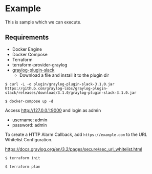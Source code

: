 # Example

This is sample which we can execute.

## Requirements

* Docker Engine
* Docker Compose
* Terraform
* terraform-provider-graylog
* [graylog-plugin-slack](https://github.com/graylog-labs/graylog-plugin-slack)
  * Download a file and install it to the plugin dir

```
$ curl -L -o plugin/graylog-plugin-slack-3.1.0.jar https://github.com/graylog-labs/graylog-plugin-slack/releases/download/3.1.0/graylog-plugin-slack-3.1.0.jar
```

```
$ docker-compose up -d
```

Access http://127.0.0.1:9000 and login as admin

* username: admin
* password: admin

To create a HTTP Alarm Callback, add `https://example.com` to the URL Whitelist Configuration.

https://docs.graylog.org/en/3.2/pages/secure/sec_url_whitelist.html

```
$ terraform init
```

```
$ terraform plan
```
